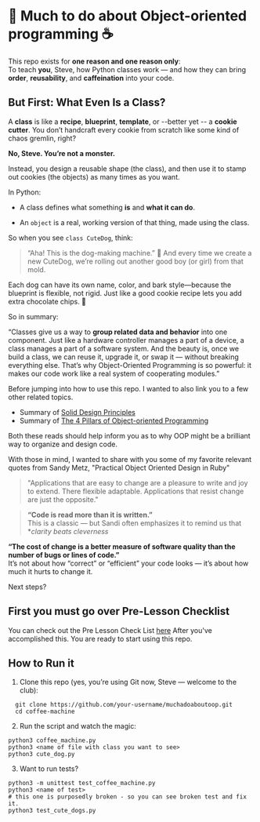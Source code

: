 
# 🐶 Much to do about Object-oriented programming ☕️
This repo exists for **one reason and one reason only**:  
To teach **you**, Steve, how Python classes work — and how they can bring **order**, **reusability**, and **caffeination** into your code.

## But First: What Even Is a Class?
A **class** is like a **recipe**, **blueprint**, **template**, or --better yet -- a **cookie cutter**. 
You don’t handcraft every cookie from scratch like some kind of chaos gremlin, right?

**No, Steve. You’re not a monster.**

Instead, you design a reusable shape (the class), and then use it to 
stamp out cookies (the objects) as many times as you want.

In Python:
- A class defines what something **is** and **what it can do**.

- An `object` is a real, working version of that thing, made using the class.

So when you see `class CuteDog`, think:

> “Aha! This is the dog-making machine.” 🐶
> And every time we create a new CuteDog, we’re rolling out another good boy (or girl) from that mold.

Each dog can have its own name, color, and bark style—because the blueprint is flexible, 
not rigid. Just like a good cookie recipe lets you add extra chocolate chips. 🍫

So in summary:

“Classes give us a way to **group related data and behavior** into one component. Just like a hardware controller manages a part of a device, a class manages a part of a software system. And the beauty is, once we build a class, we can reuse it, upgrade it, or swap it — without breaking everything else. That’s why Object-Oriented Programming is so powerful: it makes our code work like a real system of cooperating modules.”

Before jumping into how to use this repo. I wanted to also link you to a few other related topics.
- Summary of [Solid Design Principles](solid_design_principles.md)
- Summary of [The 4 Pillars of Object-oriented Programming](the_4_pillars_object_oriented_programming_oop.md)

 Both these reads should help inform you as to why OOP might be a brilliant way to organize and design code. 

With those in mind, I wanted to share with you some of my favorite relevant quotes from Sandy Metz, "Practical Object Oriented Design in Ruby"

> "Applications that are easy to change are a pleasure to write and joy to extend. There flexible adaptable. Applications that resist change are just the opposite."

> **“Code is read more than it is written.”**  
> This is a classic — but Sandi often emphasizes it to remind us that **clarity beats cleverness*

**“The cost of change is a better measure of software quality than the number of bugs or lines of code.”**  
It’s not about how “correct” or “efficient” your code looks — it’s about how much it hurts to change it.

Next steps?

## First you must go over Pre-Lesson Checklist
You can check out the Pre Lesson Check List [here](pre_lesson_check_list.md)
After you've accomplished this. You are ready to start using this repo.


## How to Run it
1.  Clone this repo (yes, you’re using Git now, Steve — welcome to the club):
```
  git clone https://github.com/your-username/muchadoaboutoop.git
  cd coffee-machine
```

2. Run the script and watch the magic:
```
python3 coffee_machine.py
python3 <name of file with class you want to see>
python3 cute_dog.py
```
3. Want to run tests?

```
python3 -m unittest test_coffee_machine.py
python3 <name of test>
# this one is purposedly broken - so you can see broken test and fix it.
python3 test_cute_dogs.py
```